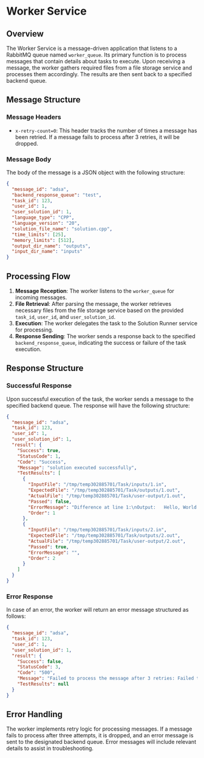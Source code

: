 # Worker Service

## Overview

The Worker Service is a message-driven application that listens to a RabbitMQ queue named `worker_queue`. Its primary function is to process messages that contain details about tasks to execute. Upon receiving a message, the worker gathers required files from a file storage service and processes them accordingly. The results are then sent back to a specified backend queue.

## Message Structure

### Message Headers

- `x-retry-count=0`: This header tracks the number of times a message has been retried. If a message fails to process after 3 retries, it will be dropped.

### Message Body

The body of the message is a JSON object with the following structure:

```json
{
  "message_id": "adsa",
  "backend_response_queue": "test",
  "task_id": 123,
  "user_id": 1,
  "user_solution_id": 1,
  "language_type": "CPP",
  "language_version": "20",
  "solution_file_name": "solution.cpp",
  "time_limits": [25],
  "memory_limits": [512],
  "output_dir_name": "outputs",
  "input_dir_name": "inputs"
}
```

## Processing Flow

1. **Message Reception**: The worker listens to the `worker_queue` for incoming messages.
2. **File Retrieval**: After parsing the message, the worker retrieves necessary files from the file storage service based on the provided `task_id`, `user_id`, and `user_solution_id`.
3. **Execution**: The worker delegates the task to the Solution Runner service for processing.
4. **Response Sending**: The worker sends a response back to the specified `backend_response_queue`, indicating the success or failure of the task execution.

## Response Structure

### Successful Response

Upon successful execution of the task, the worker sends a message to the specified backend queue. The response will have the following structure:

```json
{
  "message_id": "adsa",
  "task_id": 123,
  "user_id": 1,
  "user_solution_id": 1,
  "result": {
    "Success": true,
    "StatusCode": 1,
    "Code": "Success",
    "Message": "solution executed successfully",
    "TestResults": [
      {
        "InputFile": "/tmp/temp302885701/Task/inputs/1.in",
        "ExpectedFile": "/tmp/temp302885701/Task/outputs/1.out",
        "ActualFile": "/tmp/temp302885701/Task/user-output/1.out",
        "Passed": false,
        "ErrorMessage": "Difference at line 1:\nOutput:   Hello, World!\nExpected: Hello World!\n\n",
        "Order": 1
      },
      {
        "InputFile": "/tmp/temp302885701/Task/inputs/2.in",
        "ExpectedFile": "/tmp/temp302885701/Task/outputs/2.out",
        "ActualFile": "/tmp/temp302885701/Task/user-output/2.out",
        "Passed": true,
        "ErrorMessage": "",
        "Order": 2
      }
    ]
  }
}
```

### Error Response

In case of an error, the worker will return an error message structured as follows:

```json
{
  "message_id": "adsa",
  "task_id": 123,
  "user_id": 1,
  "user_solution_id": 1,
  "result": {
    "Success": false,
    "StatusCode": 3,
    "Code": "500",
    "Message": "Failed to process the message after 3 retries: Failed to retrieve solution package: solution file does not exist for user 1, submission 1 of task 123",
    "TestResults": null
  }
}
```

## Error Handling

The worker implements retry logic for processing messages. If a message fails to process after three attempts, it is dropped, and an error message is sent to the designated backend queue. Error messages will include relevant details to assist in troubleshooting.
